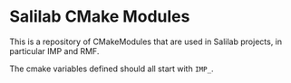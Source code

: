 # Salilab CMake Modules

This is a repository of CMakeModules that are used in Salilab
projects, in particular IMP and RMF.

The cmake variables defined should all start with `IMP_`.